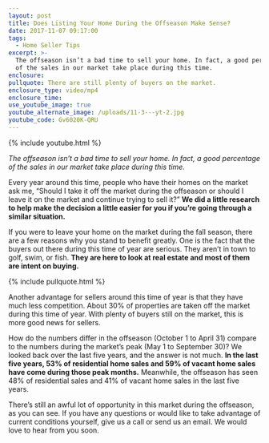 ```yaml
---
layout: post
title: Does Listing Your Home During the Offseason Make Sense?
date: 2017-11-07 09:17:00
tags:
  - Home Seller Tips
excerpt: >-
  The offseason isn’t a bad time to sell your home. In fact, a good percentage
  of the sales in our market take place during this time.
enclosure:
pullquote: There are still plenty of buyers on the market.
enclosure_type: video/mp4
enclosure_time:
use_youtube_image: true
youtube_alternate_image: /uploads/11-3---yt-2.jpg
youtube_code: Gv6020K-QRU
---
```



{% include youtube.html %}

*The offseason isn’t a bad time to sell your home. In fact, a good percentage of the sales in our market take place during this time.*

Every year around this time, people who have their homes on the market ask me, “Should I take it off the market during the offseason or should I leave it on the market and continue trying to sell it?” **We did a little research to help make the decision a little easier for you if you’re going through a similar situation.**&nbsp;

If you were to leave your home on the market during the fall season, there are a few reasons why you stand to benefit greatly. One is the fact that the buyers out there during this time of year are serious. They aren’t in town to golf, swim, or fish. **They are here to look at real estate and most of them are intent on buying.**

{% include pullquote.html %}

Another advantage for sellers around this time of year is that they have much less competition. About 30% of properties are taken off the market during this time of year. With plenty of buyers still on the market, this is more good news for sellers.

How do the numbers differ in the offseason (October 1 to April 31) compare to the numbers during the market’s peak (May 1 to September 30)? We looked back over the last five years, and the answer is not much. **In the last five years, 53% of residential home sales and 59% of vacant home sales have come during those peak months.** Meanwhile, the offseason has seen 48% of residential sales and 41% of vacant home sales in the last five years.

There’s still an awful lot of opportunity in this market during the offseason, as you can see. If you have any questions or would like to take advantage of current conditions yourself, give us a call or send us an email. We would love to hear from you soon.<br>&nbsp;
